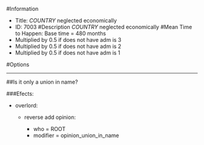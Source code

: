 #Information
 - Title: $COUNTRY$ neglected economically
 - ID: 7003
#Description
$COUNTRY$ neglected economically
#Mean Time to Happen:
Base time = 480 months
 - Multiplied by 0.5 if does not have adm is 3
 - Multiplied by 0.5 if does not have adm is 2
 - Multiplied by 0.5 if does not have adm is 1

#Options

___
##Is it only a union in name?

###Efects:<ul><li>overlord:</li><ul><li>reverse add opinion:</li><ul><li>who = ROOT</li><li>modifier = opinion_union_in_name</li></ul></ul></ul>
